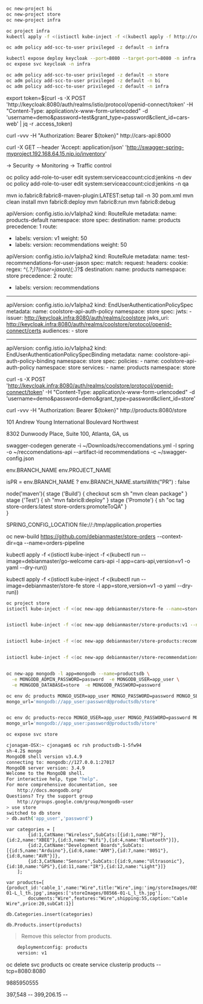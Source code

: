 
```sh
oc new-project bi
oc new-project store
oc new-project infra
```

```sh
oc project infra
kubectl apply -f <(istioctl kube-inject -f <(kubectl apply -f http://central.maven.org/maven2/io/fabric8/devops/apps/keycloak/2.2.327/keycloak-2.2.327-kubernetes.yml --dry-run -o yaml)) -n infra
```
```sh
oc adm policy add-scc-to-user privileged -z default -n infra
```

```sh
kubectl expose deploy keycloak --port=8080 --target-port=8080 -n infra
oc expose svc keycloak -n infra 
```


```sh
oc adm policy add-scc-to-user privileged -z default -n store
oc adm policy add-scc-to-user privileged -z default -n bi
oc adm policy add-scc-to-user privileged -z default -n infra

```


export token=$(curl -s -X POST 'http://keycloak:8080/auth/realms/istio/protocol/openid-connect/token' -H "Content-Type: application/x-www-form-urlencoded" -d 'username=demo&password=test&grant_type=password&client_id=cars-web' | jq -r .access_token)


curl -vvv -H "Authorization: Bearer ${token}" http://cars-api:8000


curl -X GET --header 'Accept: application/json' 'http://swagger-spring-myproject.192.168.64.15.nip.io/inventory'

-> Security
-> Monitoring 
-> Traffic control




oc policy add-role-to-user edit system:serviceaccount:cicd:jenkins -n dev
oc policy add-role-to-user edit system:serviceaccount:cicd:jenkins -n qa



mvn io.fabric8:fabric8-maven-plugin:LATEST:setup
tail -n 30 pom.xml
mvn clean install
mvn fabric8:deploy
mvn fabric8:run
mvn fabric8:debug







apiVersion: config.istio.io/v1alpha2
kind: RouteRule
metadata:
  name: products-default
  namespace: store
spec:
  destination:
    name: products
  precedence: 1
  route:
  - labels:
      version: v1
    weight: 50
  - labels:
      version: recommendations
    weight: 50 






apiVersion: config.istio.io/v1alpha2
kind: RouteRule
metadata:
  name: test-recommendations-for-user-jason
spec:
  match:
    request:
      headers:
        cookie:
          regex: ^(.*?;)?(user=jason)(;.*)?$
  destination:
    name: products
    namespace: store
  precedence: 2
  route:
  - labels:
      version: recommendations









--- 
apiVersion: config.istio.io/v1alpha2
kind: EndUserAuthenticationPolicySpec
metadata: 
  name: coolstore-api-auth-policy
  namespace: store
spec: 
  jwts: 
    - issuer: http://keycloak.infra:8080/auth/realms/coolstore
      jwks_uri: http://keycloak.infra:8080/auth/realms/coolstore/protocol/openid-connect/certs
      audiences: 
      - store 



--- 
apiVersion: config.istio.io/v1alpha2
kind: EndUserAuthenticationPolicySpecBinding
metadata:
  name: coolstore-api-auth-policy-binding
  namespace: store
spec:
  policies:
    - name: coolstore-api-auth-policy
      namespace: store
  services:
    - name: products
      namespace: store





curl -s -X POST 'http://keycloak.infra:8080/auth/realms/coolstore/protocol/openid-connect/token' -H "Content-Type: application/x-www-form-urlencoded" -d 'username=demo&password=demo&grant_type=password&client_id=store'


curl -vvv -H "Authorization: Bearer ${token}" http://products:8080/store


101 Andrew Young International Boulevard Northwest

8302 Dunwoody Place, Suite 100, Atlanta, GA, us






swagger-codegen generate -i ~/Downloads/reccomendations.yml -l spring -o ~/reccomendations-api --artifact-id recommendations -c ~/swagger-config.json






env.BRANCH_NAME
env.PROJECT_NAME

isPR        = env.BRANCH_NAME ? env.BRANCH_NAME.startsWith("PR") : false

node('maven'){
	stage ('Build') {
		checkout scm
		sh "mvn clean package"
	}
	stage ('Test') {
		sh "mvn fabric8:deploy"
	}
	stage ('Promote') {
		sh "oc tag store-orders:latest store-orders:promoteToQA"
	}	
}


SPRING_CONFIG_LOCATION
file://:/tmp/application.properties


oc new-build https://github.com/debianmaster/store-orders --context-dir=qa --name=orders-pipeline






kubectl apply -f <(istioctl kube-inject -f <(kubectl run --image=debianmaster/go-welcome cars-api -l app=cars-api,version=v1  -o yaml --dry-run))






kubectl apply -f <(istioctl kube-inject -f <(kubectl run --image=debianmaster/store-fe store -l app=store,version=v1  -o yaml --dry-run))









```sh
oc project store
istioctl kube-inject -f <(oc new-app debianmaster/store-fe --name=store -l app=store,version=v1 --dry-run -o yaml) | oc apply -f-


istioctl kube-inject -f <(oc new-app debianmaster/store-products:v1 --name=products -l app=products,version=v1 --dry-run -o yaml) | oc apply -f-


istioctl kube-inject -f <(oc new-app debianmaster/store-products:recommendations --name=products-recco -l app=products,version=recommendations --dry-run -o yaml) | oc apply -f-


istioctl kube-inject -f <(oc new-app debianmaster/store-recommendations:v1 --name=recommendations -l app=recommendations,version=v1 --dry-run -o yaml -n bi) | oc apply -n bi -f-


oc new-app mongodb -l app=mongodb --name=productsdb \
  -e MONGODB_ADMIN_PASSWORD=password  -e MONGODB_USER=app_user \
  -e MONGODB_DATABASE=store  -e MONGODB_PASSWORD=password

oc env dc products MONGO_USER=app_user MONGO_PASSWORD=password MONGO_SERVER=productsdb MONGO_PORT=27017 MONGO_DB=store \
mongo_url='mongodb://app_user:password@productsdb/store'


oc env dc products-recco MONGO_USER=app_user MONGO_PASSWORD=password MONGO_SERVER=productsdb MONGO_PORT=27017 MONGO_DB=store \
mongo_url='mongodb://app_user:password@productsdb/store'

oc expose svc store
```


```sh
cjonagam-OSX:~ cjonagam$ oc rsh productsdb-1-5fw94
sh-4.2$ mongo
MongoDB shell version v3.4.9
connecting to: mongodb://127.0.0.1:27017
MongoDB server version: 3.4.9
Welcome to the MongoDB shell.
For interactive help, type "help".
For more comprehensive documentation, see
	http://docs.mongodb.org/
Questions? Try the support group
	http://groups.google.com/group/mongodb-user
> use store
switched to db store
> db.auth('app_user','password')
```
```
var categories = [
		{id:1,CatName:"Wireless",SubCats:[{id:1,name:"RF"},{id:2,name:"XBEE"},{id:3,name:"Wifi"},{id:4,name:"Bluetooth"}]},
		{id:2,CatName:"Development Boards",SubCats:[{id:5,name:"Arduino"},{id:6,name:"ARM"},{id:7,name:"8051"},{id:8,name:"AVR"}]},
		{id:3,CatName:"Sensors",SubCats:[{id:9,name:"Ultrasonic"},{id:10,name:"GPS"},{id:11,name:"IR"},{id:12,name:"Light"}]}
	];	

var products=[ {product_id:'cable_1',name:"Wire",title:"Wire",img:'img/storeImages/08566-01-L_l_th.jpg',images:['storeImages/08566-01-L_l_th.jpg'],
        documents:"Wire",features:"Wire",shipping:55,caption:"Cable Wire",price:20,subCat:1}]

db.Categories.insert(categories)

db.Products.insert(products)
```
> Remove this selector from products.

```sh
    deploymentconfig: products
    version: v1
```    
    

oc delete svc products 
oc create service clusterip products --tcp=8080:8080


9885950555



397,548 -- 
399,206.15 --






